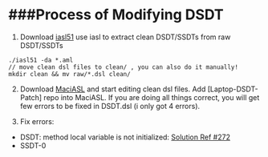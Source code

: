 ###Process of Modifying DSDT
==========

1. Download [iasl51](https://bitbucket.org/RehabMan/acpica/downloads) use iasl to extract clean DSDT/SSDTs from raw DSDT/SSDTs
```
./iasl51 -da *.aml
// move clean dsl files to clean/ , you can also do it manually!
mkdir clean && mv raw/*.dsl clean/
```
2. Download [MaciASL](https://bitbucket.org/RehabMan/os-x-maciasl-patchmatic/downloads) and start editing clean dsl files. Add [Laptop-DSDT-Patch] repo into MaciASL. If you are doing all things correct, you will get few errors to be fixed in DSDT.dsl (i only got 4 errors).

3. Fix errors: 
  - DSDT: method local variable is not initialized: [Solution Ref #272](http://www.tonymacx86.com/threads/guide-patching-laptop-dsdt-ssdts.152573/page-28#post-1036066)
  - SSDT-0